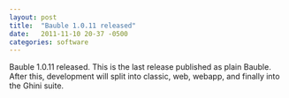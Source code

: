 ```yaml
---
layout: post
title:  "Bauble 1.0.11 released"
date:   2011-11-10 20-37 -0500
categories: software
---
```

Bauble 1.0.11 released.  This is the last release published as plain Bauble.  After this, development will split into classic, web, webapp, and finally into the Ghini suite.